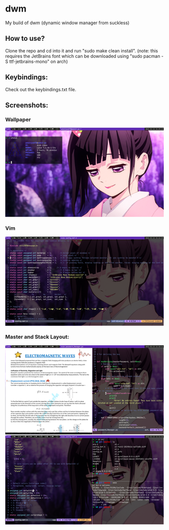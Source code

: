 # dwm
 My build of dwm (dynamic window manager from suckless)
 ## How to use?
 Clone the repo and cd into it and run "sudo make clean install".
 (note: this requires the JetBrains font which can be downloaded using "sudo pacman -S ttf-jetbrains-mono" on arch)
 ## Keybindings:
 Check out the keybindings.txt file.
 ## Screenshots:
 ### Wallpaper
 ![Screenshots](https://github.com/ankitjosh78/dwm/blob/main/screenshots/rice.png?raw=true)
 ### Vim
 ![Screenshots](https://github.com/ankitjosh78/dwm/blob/main/screenshots/vim.png?raw=true)
 ### Master and Stack Layout:
 ![Screenshots](https://github.com/ankitjosh78/dwm/blob/main/screenshots/master_stack.png?raw=true)
 ![Screenshots](https://github.com/ankitjosh78/dwm/blob/main/screenshots/multiple_windows.png?raw=true)
